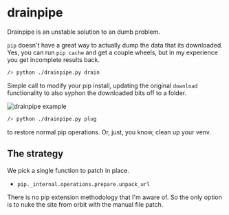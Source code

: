 # drain**pip**e

Drainpipe is an unstable solution to an dumb problem.

`pip` doesn't have a great way to actually dump the data that its downloaded. Yes, you can run `pip cache` and get a couple wheels, but in my experience you get incomplete results back.

```bash
/> python ./drainpipe.py drain
```

Simple call to modify your pip install, updating the original `download` functionality to also syphon the downloaded bits off to a folder.

![drainpipe example](./what_drainpipe_does.gif)

```bash
/> python ./drainpipe.py plug
```

to restore normal pip operations. Or, just, you know, clean up your venv.

## The strategy

We pick a single function to patch in place. 

- `pip._internal.operations.prepare.unpack_url`

There is no pip extension methodology that I'm aware of. So the only option is to nuke the site from orbit with the manual file patch.
